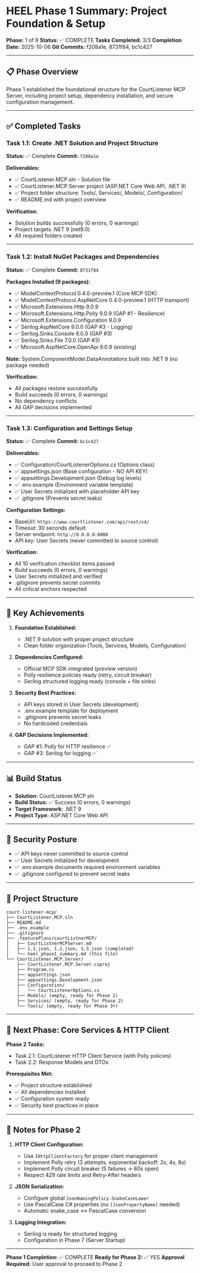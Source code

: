 # HEEL Phase 1 Summary: Project Foundation & Setup

**Phase:** 1 of 9
**Status:** ✅ COMPLETE
**Tasks Completed:** 3/3
**Completion Date:** 2025-10-06
**Git Commits:** f208a1e, 8731f84, bc1c427

---

## 📋 Phase Overview

Phase 1 established the foundational structure for the CourtListener MCP Server, including project setup, dependency installation, and secure configuration management.

---

## ✅ Completed Tasks

### Task 1.1: Create .NET Solution and Project Structure
**Status:** ✅ Complete
**Commit:** `f208a1e`

**Deliverables:**
- ✅ CourtListener.MCP.sln - Solution file
- ✅ CourtListener.MCP.Server project (ASP.NET Core Web API, .NET 9)
- ✅ Project folder structure: Tools/, Services/, Models/, Configuration/
- ✅ README.md with project overview

**Verification:**
- Solution builds successfully (0 errors, 0 warnings)
- Project targets .NET 9 (net9.0)
- All required folders created

---

### Task 1.2: Install NuGet Packages and Dependencies
**Status:** ✅ Complete
**Commit:** `8731f84`

**Packages Installed (9 packages):**
- ✅ ModelContextProtocol 0.4.0-preview.1 (Core MCP SDK)
- ✅ ModelContextProtocol.AspNetCore 0.4.0-preview.1 (HTTP transport)
- ✅ Microsoft.Extensions.Http 9.0.9
- ✅ Microsoft.Extensions.Http.Polly 9.0.9 (GAP #1 - Resilience)
- ✅ Microsoft.Extensions.Configuration 9.0.9
- ✅ Serilog.AspNetCore 9.0.0 (GAP #3 - Logging)
- ✅ Serilog.Sinks.Console 6.0.0 (GAP #3)
- ✅ Serilog.Sinks.File 7.0.0 (GAP #3)
- ✅ Microsoft.AspNetCore.OpenApi 9.0.9 (existing)

**Note:** System.ComponentModel.DataAnnotations built into .NET 9 (no package needed)

**Verification:**
- All packages restore successfully
- Build succeeds (0 errors, 0 warnings)
- No dependency conflicts
- All GAP decisions implemented

---

### Task 1.3: Configuration and Settings Setup
**Status:** ✅ Complete
**Commit:** `bc1c427`

**Deliverables:**
- ✅ Configuration/CourtListenerOptions.cs (Options class)
- ✅ appsettings.json (Base configuration - NO API KEY)
- ✅ appsettings.Development.json (Debug log levels)
- ✅ .env.example (Environment variable template)
- ✅ User Secrets initialized with placeholder API key
- ✅ .gitignore (Prevents secret leaks)

**Configuration Settings:**
- BaseUrl: `https://www.courtlistener.com/api/rest/v4/`
- Timeout: 30 seconds default
- Server endpoint: `http://0.0.0.0:8000`
- API key: User Secrets (never committed to source control)

**Verification:**
- All 10 verification checklist items passed
- Build succeeds (0 errors, 0 warnings)
- User Secrets initialized and verified
- .gitignore prevents secret commits
- All critical anchors respected

---

## 🎯 Key Achievements

1. **Foundation Established:**
   - .NET 9 solution with proper project structure
   - Clean folder organization (Tools, Services, Models, Configuration)

2. **Dependencies Configured:**
   - Official MCP SDK integrated (preview version)
   - Polly resilience policies ready (retry, circuit breaker)
   - Serilog structured logging ready (console + file sinks)

3. **Security Best Practices:**
   - API keys stored in User Secrets (development)
   - .env.example template for deployment
   - .gitignore prevents secret leaks
   - No hardcoded credentials

4. **GAP Decisions Implemented:**
   - GAP #1: Polly for HTTP resilience ✅
   - GAP #3: Serilog for logging ✅

---

## 📊 Build Status

- **Solution:** CourtListener.MCP.sln
- **Build Status:** ✅ Success (0 errors, 0 warnings)
- **Target Framework:** .NET 9
- **Project Type:** ASP.NET Core Web API

---

## 🔐 Security Posture

- ✅ API keys never committed to source control
- ✅ User Secrets initialized for development
- ✅ .env.example documents required environment variables
- ✅ .gitignore configured to prevent secret leaks

---

## 📁 Project Structure

```
court-listener-mcp/
├── CourtListener.MCP.sln
├── README.md
├── .env.example
├── .gitignore
├── .featurePlans/courtListnerMCP/
│   ├── CourtListnerMCPServer.md
│   ├── 1.1.json, 1.2.json, 1.3.json (completed)
│   └── heel_phase1_summary.md (this file)
└── CourtListener.MCP.Server/
    ├── CourtListener.MCP.Server.csproj
    ├── Program.cs
    ├── appsettings.json
    ├── appsettings.Development.json
    ├── Configuration/
    │   └── CourtListenerOptions.cs
    ├── Models/ (empty, ready for Phase 2)
    ├── Services/ (empty, ready for Phase 2)
    └── Tools/ (empty, ready for Phase 3+)
```

---

## 🚀 Next Phase: Core Services & HTTP Client

**Phase 2 Tasks:**
- Task 2.1: CourtListener HTTP Client Service (with Polly policies)
- Task 2.2: Response Models and DTOs

**Prerequisites Met:**
- ✅ Project structure established
- ✅ All dependencies installed
- ✅ Configuration system ready
- ✅ Security best practices in place

---

## 📝 Notes for Phase 2

1. **HTTP Client Configuration:**
   - Use `IHttpClientFactory` for proper client management
   - Implement Polly retry (3 attempts, exponential backoff: 2s, 4s, 8s)
   - Implement Polly circuit breaker (5 failures → 60s open)
   - Respect 429 rate limits and Retry-After headers

2. **JSON Serialization:**
   - Configure global `JsonNamingPolicy.SnakeCaseLower`
   - Use PascalCase C# properties (no `[JsonPropertyName]` needed)
   - Automatic snake_case ↔ PascalCase conversion

3. **Logging Integration:**
   - Serilog is ready for structured logging
   - Configuration in Phase 7 (Server Startup)

---

**Phase 1 Completion:** ✅ COMPLETE
**Ready for Phase 2:** ✅ YES
**Approval Required:** User approval to proceed to Phase 2
